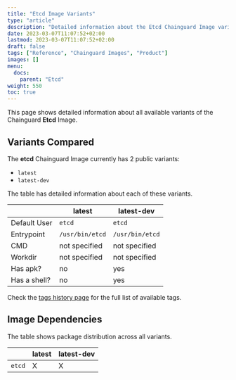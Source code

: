 ```yaml
---
title: "Etcd Image Variants"
type: "article"
description: "Detailed information about the Etcd Chainguard Image variants"
date: 2023-03-07T11:07:52+02:00
lastmod: 2023-03-07T11:07:52+02:00
draft: false
tags: ["Reference", "Chainguard Images", "Product"]
images: []
menu:
  docs:
    parent: "Etcd"
weight: 550
toc: true
---
```


This page shows detailed information about all available variants of the Chainguard **Etcd** Image.

## Variants Compared
The **etcd** Chainguard Image currently has 2 public variants: 

- `latest`
- `latest-dev`

The table has detailed information about each of these variants.

|              | latest          | latest-dev      |
|--------------|-----------------|-----------------|
| Default User | `etcd`          | `etcd`          |
| Entrypoint   | `/usr/bin/etcd` | `/usr/bin/etcd` |
| CMD          | not specified   | not specified   |
| Workdir      | not specified   | not specified   |
| Has apk?     | no              | yes             |
| Has a shell? | no              | yes             |

Check the [tags history page](/chainguard/chainguard-images/reference/etcd/tags_history/) for the full list of available tags.
## Image Dependencies
The table shows package distribution across all variants.

|        | latest | latest-dev |
|--------|--------|------------|
| `etcd` | X      | X          |
